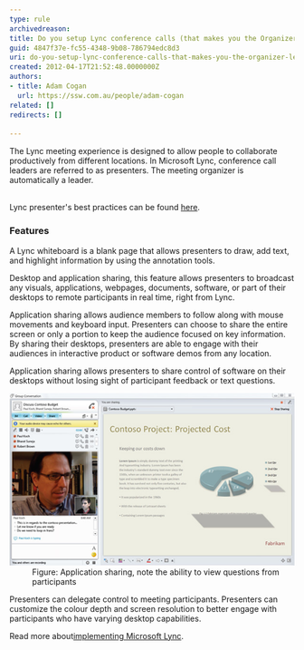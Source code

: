```yaml
---
type: rule
archivedreason: 
title: Do you setup Lync conference calls (that makes you the Organizer/Leader/Presenter)?
guid: 4847f37e-fc55-4348-9b08-786794edc8d3
uri: do-you-setup-lync-conference-calls-that-makes-you-the-organizer-leader-presenter
created: 2012-04-17T21:52:48.0000000Z
authors:
- title: Adam Cogan
  url: https://ssw.com.au/people/adam-cogan
related: []
redirects: []

---
```



​The Lync meeting experience is designed to allow people to collaborate productively from different locations. In Microsoft Lync, conference call leaders are referred to as presenters. The meeting organizer is automatically a leader.
<br><excerpt class='endintro'></excerpt><br>
<p>Lync presenter's best practices can be found 
   <a target="_blank" href="http://office.microsoft.com/en-us/communicator-help/organizer-and-presenter-best-practices-HA102006921.aspx">here</a>.</p><h3>Features</h3><p>A Lync whiteboard is a blank page that allows presenters to draw, add text, and highlight information by using the annotation tools.</p><p>Desktop and application sharing, this feature allows presenters to broadcast any visuals, applications, webpages, documents, software, or part of their desktops to remote participants in real time, right from Lync.</p><p>Application sharing allows audience members to follow along with mouse movements and keyboard input. Presenters can choose to share the entire screen or only a portion to keep the audience focused on key information. By sharing their desktops, presenters are able to engage with their audiences in interactive product or software demos from any location.</p><p>Application sharing allows presenters to share control of software on their desktops without losing sight of participant feedback or text questions.</p><dl class="image"><dt>
      <img src="lync-app-sharing.jpg" alt="Lync Auto-discovery" />
   </dt><dd>Figure: Application sharing, note the ability to view questions from participants</dd></dl><p>Presenters can delegate control to meeting participants. Presenters can customize the colour depth and screen resolution to better engage with participants who have varying desktop capabilities.</p><p>Read more about 
   <a href="http://www.ssw.com.au/ssw/Consulting/Lync.aspx">​implementing Microsoft Lync</a>.</p>​


